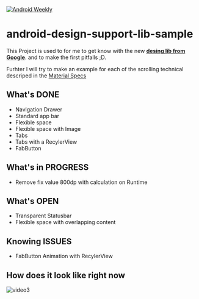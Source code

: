 [![Android Weekly](http://img.shields.io/badge/Android%20Weekly-%23129-2CB3E5.svg?style=flat)](http://androidweekly.net/issues/issue-158)

# android-design-support-lib-sample
This Project is used to for me to get know with the new [**desing lib  from Google**](http://goo.gl/KZBhH2). and to make the first pitfalls ;D.

Furhter I will try to make an example for each of the scrolling technical descriped in the [Material Specs](http://goo.gl/oH1lJX)

## What's DONE
* Navigation Drawer
* Standard app bar
* Flexible space
* Flexible space with Image
* Tabs
* Tabs with a RecylerView
* FabButton

## What's in PROGRESS
* Remove fix value 800dp with calculation on Runtime

## What's OPEN
* Transparent Statusbar
* Flexible space with overlapping content

## Knowing ISSUES
* FabButton Animation with RecylerView

## How does it look like right now

<img src="https://cloud.githubusercontent.com/assets/1490212/8340849/74187716-1ac1-11e5-8dd5-d6811a0a182d.gif" alt="video3" style="max-width:100%;">
